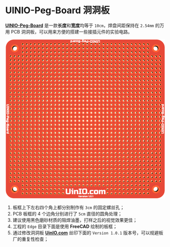 # UINIO-Peg-Board 洞洞板

[**UINIO-Peg-Board**](https://gitee.com/uinika/UINIO-Peg-Board) 是一款**长度**和**宽度**均等于 `10cm`，焊盘间距保持在 `2.54mm` 的万用 PCB 洞洞板，可以用来方便的搭建一些接插元件的实验电路。

![](./Images/PCB-3D-1.png)

1. 板框上下左右四个角上都分别制作有 `3cm` 的固定螺丝孔；
2. PCB 板框的 4 个边角分别进行了 `5cm` 直径的圆角处理；
3. 建议使用黑色磨砂材质的阻焊油墨，打样之后的视觉效果更佳；
4. 工程的 `Edge` 目录下面是使用 **FreeCAD** 绘制的板框；
5. 通过修改洞洞板 [**UinIO.com**](www.uinio.com) 丝印下面的 `Version 1.0.1` 版本号，可以规避板厂的重复性检查；
